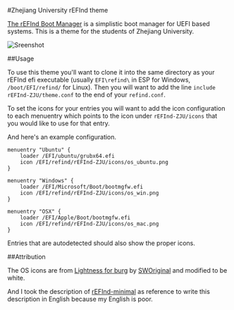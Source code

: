 #Zhejiang University rEFInd theme

[The rEFInd Boot Manager](http://www.rodsbooks.com/refind/) is a simplistic boot manager for UEFI based systems. This is a theme for the students of Zhejiang University. 

![Sreenshot](https://cloud.githubusercontent.com/assets/1665437/7316762/60fcb8d0-eaac-11e4-8021-76311694de20.png)

##Usage

To use this theme you'll want to clone it into the same directory as your rEFInd efi executable (usually `EFI\refind\` in ESP for Windows, `/boot/EFI/refind/` for Linux). Then you will want to add the line `include rEFInd-ZJU/theme.conf` to the end of your `refind.conf`. 

To set the icons for your entries you will want to add the icon configuration to each menuentry which points to the icon under `rEFInd-ZJU/icons` that you would like to use for that entry. 

And here's an example configuration. 

```
menuentry "Ubuntu" {
	loader /EFI/ubuntu/grubx64.efi
	icon /EFI/refind/rEFInd-ZJU/icons/os_ubuntu.png
}

menuentry "Windows" {
    loader /EFI/Microsoft/Boot/bootmgfw.efi
    icon /EFI/refind/rEFInd-ZJU/icons/os_win.png
}

menuentry "OSX" {
    loader /EFI/Apple/Boot/bootmgfw.efi
    icon /EFI/refind/rEFInd-ZJU/icons/os_mac.png
}
```

Entries that are autodetected should also show the proper icons. 

##Attribution

The OS icons are from [Lightness for burg](http://sworiginal.deviantart.com/art/Lightness-for-burg-181461810) by [SWOriginal](http://sworiginal.deviantart.com/) and modified to be white. 

And I took the description of [rEFInd-minimal](https://github.com/EvanPurkhiser/rEFInd-minimal) as reference to write this description in English because my English is poor. 
